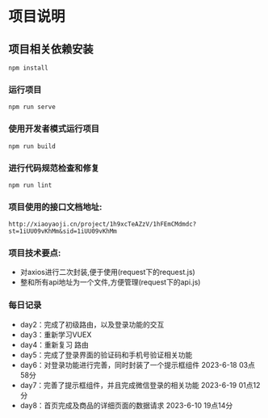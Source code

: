 # 项目说明

## 项目相关依赖安装
```
npm install
```

### 运行项目
```
npm run serve
```

### 使用开发者模式运行项目
```
npm run build
```

### 进行代码规范检查和修复
```
npm run lint
```
### 项目使用的接口文档地址:

`http://xiaoyaoji.cn/project/1h9xcTeAZzV/1hFEmCMdmdc?st=1iUU09vKhMm&sid=1iUU09vKhMm`

### 项目技术要点:

- 对axios进行二次封装,便于使用(request下的request.js)
- 整和所有api地址为一个文件,方便管理(request下的api.js)

### 每日记录
- day2：完成了初级路由，以及登录功能的交互
- day3：重新学习VUEX
- day4：重新复习 路由
- day5：完成了登录界面的验证码和手机号验证相关功能
- day6：对登录功能进行完善，同时封装了一个提示框组件 2023-6-18 03点58分
- day7：完善了提示框组件，并且完成微信登录的相关功能 2023-6-19 01点12分
- day8：首页完成及商品的详细页面的数据请求 2023-6-10 19点14分